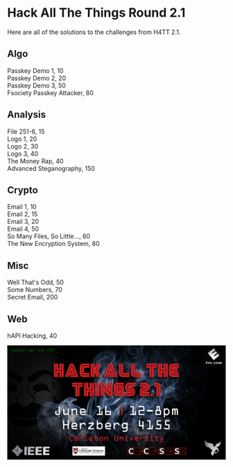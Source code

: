 # Hack All The Things Round 2.1

Here are all of the solutions to the challenges from H4TT 2.1.

## Algo

Passkey Demo 1, 10  
Passkey Demo 2, 20  
Passkey Demo 3, 50  
Fsociety Passkey Attacker, 80  

## Analysis

File 251-6, 15  
Logo 1, 20  
Logo 2, 30  
Logo 3, 40  
The Money Rap, 40  
Advanced Steganography, 150  

## Crypto

Email 1, 10  
Email 2, 15  
Email 3, 20  
Email 4, 50  
So Many Files, So Little..., 60  
The New Encryption System, 80  

## Misc

Well That's Odd, 50  
Some Numbers, 70  
Secret Email, 200  

## Web

hAPI Hacking, 40  

![sreencast](poster.PNG)